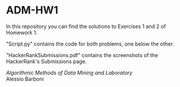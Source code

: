 # ADM-HW1

In this repository you can find the solutions to Exercises 1 and 2 of Homework 1.

"Script.py" contains the code for both problems, one below the other.

"HackerRankSubmissions.pdf" contains the screenshots of the HackerRank's Submissions page.

_Algorithmic Methods of Data Mining and Laboratory_ <br>
Alessio Barboni 
